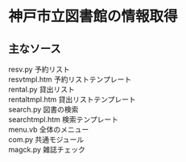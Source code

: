 # 神戸市立図書館の情報取得

## 主なソース
resv.py  予約リスト  
resvtmpl.htm 予約リストテンプレート  
rental.py  貸出リスト  
rentaltmpl.htm  貸出リストテンプレート  
search.py  図書の検索  
searchtmpl.htm 検索テンプレート  
menu.vb  全体のメニュー  
com.py 共通モジュール  
magck.py 雑誌チェック  

